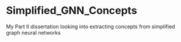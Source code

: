 # Simplified_GNN_Concepts
My Part II dissertation looking into extracting concepts from simplified graph neural networks
